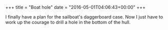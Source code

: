 +++
title = "Boat hole"
date = "2016-05-01T04:06:43+00:00"
+++

I finally have a plan for the sailboat's daggerboard case. Now I just have to work up the courage to drill a hole in the bottom of the hull.
			